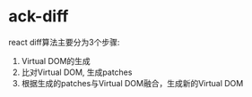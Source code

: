 # ack-diff

react diff算法主要分为3个步骤:

1. Virtual DOM的生成
2. 比对Virtual DOM, 生成patches
3. 根据生成的patches与Virtual DOM融合，生成新的Virtual DOM
